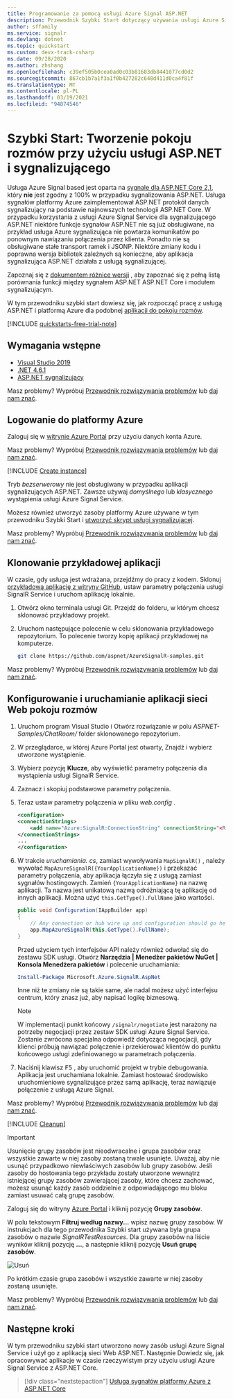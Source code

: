 ```yaml
---
title: Programowanie za pomocą usługi Azure Signal ASP.NET
description: Przewodnik Szybki Start dotyczący używania usługi Azure Signal Service do tworzenia pokoju rozmów z platformą ASP.NET Framework.
author: sffamily
ms.service: signalr
ms.devlang: dotnet
ms.topic: quickstart
ms.custom: devx-track-csharp
ms.date: 09/28/2020
ms.author: zhshang
ms.openlocfilehash: c39ef505b0cea0ad0c03b81683db8441077cd0d2
ms.sourcegitcommit: 867cb1b7a1f3a1f0b427282c648d411d0ca4f81f
ms.translationtype: MT
ms.contentlocale: pl-PL
ms.lasthandoff: 03/19/2021
ms.locfileid: "94874546"
---
```

# <a name="quickstart-create-a-chat-room-with-aspnet-and-signalr-service"></a>Szybki Start: Tworzenie pokoju rozmów przy użyciu usługi ASP.NET i sygnalizującego

Usługa Azure Signal based jest oparta na [sygnale dla ASP.NET Core 2,1](/aspnet/core/signalr/introduction?preserve-view=true&view=aspnetcore-2.1), który **nie** jest zgodny z 100% w przypadku sygnalizowania ASP.NET. Usługa sygnałów platformy Azure zaimplementował ASP.NET protokół danych sygnalizujący na podstawie najnowszych technologii ASP.NET Core. W przypadku korzystania z usługi Azure Signal Service dla sygnalizującego ASP.NET niektóre funkcje sygnałów ASP.NET nie są już obsługiwane, na przykład usługa Azure sygnalizująca nie powtarza komunikatów po ponownym nawiązaniu połączenia przez klienta. Ponadto nie są obsługiwane stałe transport ramek i JSONP. Niektóre zmiany kodu i poprawna wersja bibliotek zależnych są konieczne, aby aplikacja sygnalizująca ASP.NET działała z usługą sygnalizującej.

Zapoznaj się z [dokumentem różnice wersji](/aspnet/core/signalr/version-differences?preserve-view=true&view=aspnetcore-3.1) , aby zapoznać się z pełną listą porównania funkcji między sygnałem ASP.NET ASP.NET Core i modułem sygnalizującym.

W tym przewodniku szybki start dowiesz się, jak rozpocząć pracę z usługą ASP.NET i platformą Azure dla podobnej [aplikacji do pokoju rozmów](./signalr-quickstart-dotnet-core.md).


[!INCLUDE [quickstarts-free-trial-note](../../includes/quickstarts-free-trial-note-dotnet.md)]

## <a name="prerequisites"></a>Wymagania wstępne

* [Visual Studio 2019](https://visualstudio.microsoft.com/downloads/)
* [.NET 4.6.1](https://www.microsoft.com/net/download/windows)
* [ASP.NET sygnalizujący](https://www.nuget.org/packages/Microsoft.AspNet.SignalR/)

Masz problemy? Wypróbuj [Przewodnik rozwiązywania problemów](signalr-howto-troubleshoot-guide.md) lub [daj nam znać](https://aka.ms/asrs/qsnet).

## <a name="sign-in-to-azure"></a>Logowanie do platformy Azure

Zaloguj się w [witrynie Azure Portal](https://portal.azure.com/) przy użyciu danych konta Azure.

Masz problemy? Wypróbuj [Przewodnik rozwiązywania problemów](signalr-howto-troubleshoot-guide.md) lub [daj nam znać](https://aka.ms/asrs/qsnet).

[!INCLUDE [Create instance](includes/signalr-quickstart-create-instance.md)]

Tryb *bezserwerowy* nie jest obsługiwany w przypadku aplikacji sygnalizujących ASP.NET. Zawsze używaj *domyślnego* lub *klasycznego* wystąpienia usługi Azure Signal Service.

Możesz również utworzyć zasoby platformy Azure używane w tym przewodniku Szybki Start i [utworzyć skrypt usługi sygnalizującej](scripts/signalr-cli-create-service.md).

Masz problemy? Wypróbuj [Przewodnik rozwiązywania problemów](signalr-howto-troubleshoot-guide.md) lub [daj nam znać](https://aka.ms/asrs/qsnet).

## <a name="clone-the-sample-application"></a>Klonowanie przykładowej aplikacji

W czasie, gdy usługa jest wdrażana, przejdźmy do pracy z kodem. Sklonuj [przykładową aplikację z witryny GitHub](https://github.com/aspnet/AzureSignalR-samples/tree/master/aspnet-samples/ChatRoom), ustaw parametry połączenia usługi SignalR Service i uruchom aplikację lokalnie.

1. Otwórz okno terminala usługi Git. Przejdź do folderu, w którym chcesz sklonować przykładowy projekt.

1. Uruchom następujące polecenie w celu sklonowania przykładowego repozytorium. To polecenie tworzy kopię aplikacji przykładowej na komputerze.

    ```bash
    git clone https://github.com/aspnet/AzureSignalR-samples.git
    ```

Masz problemy? Wypróbuj [Przewodnik rozwiązywania problemów](signalr-howto-troubleshoot-guide.md) lub [daj nam znać](https://aka.ms/asrs/qsnet).

## <a name="configure-and-run-chat-room-web-app"></a>Konfigurowanie i uruchamianie aplikacji sieci Web pokoju rozmów

1. Uruchom program Visual Studio i Otwórz rozwiązanie w polu *ASPNET-Samples/ChatRoom/* folder sklonowanego repozytorium.

1. W przeglądarce, w której Azure Portal jest otwarty, Znajdź i wybierz utworzone wystąpienie.

1. Wybierz pozycję **Klucze**, aby wyświetlić parametry połączenia dla wystąpienia usługi SignalR Service.

1. Zaznacz i skopiuj podstawowe parametry połączenia.

1. Teraz ustaw parametry połączenia w pliku *web.config* .

    ```xml
    <configuration>
    <connectionStrings>
        <add name="Azure:SignalR:ConnectionString" connectionString="<Replace By Your Connection String>"/>
    </connectionStrings>
    ...
    </configuration>
    ```

1. W trakcie *uruchamiania. cs*, zamiast wywoływania `MapSignalR()` , należy wywołać `MapAzureSignalR({YourApplicationName})` i przekazać parametry połączenia, aby aplikacja łączyła się z usługą zamiast sygnałów hostingowych. Zamień `{YourApplicationName}` na nazwę aplikacji. Ta nazwa jest unikatową nazwą odróżniającą tę aplikację od innych aplikacji. Można użyć `this.GetType().FullName` jako wartości.

    ```cs
    public void Configuration(IAppBuilder app)
    {
        // Any connection or hub wire up and configuration should go here
        app.MapAzureSignalR(this.GetType().FullName);
    }
    ```

    Przed użyciem tych interfejsów API należy również odwołać się do zestawu SDK usługi. Otwórz **Narzędzia | Menedżer pakietów NuGet | Konsola Menedżera pakietów** i polecenie uruchamiania:

    ```powershell
    Install-Package Microsoft.Azure.SignalR.AspNet
    ```

    Inne niż te zmiany nie są takie same, ale nadal możesz użyć interfejsu centrum, który znasz już, aby napisać logikę biznesową.

    > [!NOTE]
    > W implementacji punkt końcowy `/signalr/negotiate` jest narażony na potrzeby negocjacji przez zestaw SDK usługi Azure Signal Service. Zostanie zwrócona specjalna odpowiedź dotycząca negocjacji, gdy klienci próbują nawiązać połączenie i przekierować klientów do punktu końcowego usługi zdefiniowanego w parametrach połączenia.

1. Naciśnij klawisz <kbd>F5</kbd> , aby uruchomić projekt w trybie debugowania. Aplikacja jest uruchamiana lokalnie. Zamiast hostować środowisko uruchomieniowe sygnalizujące przez samą aplikację, teraz nawiązuje połączenie z usługą Azure Signal.

Masz problemy? Wypróbuj [Przewodnik rozwiązywania problemów](signalr-howto-troubleshoot-guide.md) lub [daj nam znać](https://aka.ms/asrs/qsnet).

[!INCLUDE [Cleanup](includes/signalr-quickstart-cleanup.md)]

> [!IMPORTANT]
> Usunięcie grupy zasobów jest nieodwracalne i grupa zasobów oraz wszystkie zawarte w niej zasoby zostaną trwale usunięte. Uważaj, aby nie usunąć przypadkowo niewłaściwych zasobów lub grupy zasobów. Jeśli zasoby do hostowania tego przykładu zostały utworzone wewnątrz istniejącej grupy zasobów zawierającej zasoby, które chcesz zachować, możesz usunąć każdy zasób oddzielnie z odpowiadającego mu bloku zamiast usuwać całą grupę zasobów.

Zaloguj się do witryny [Azure Portal](https://portal.azure.com) i kliknij pozycję **Grupy zasobów**.

W polu tekstowym **Filtruj według nazwy...** wpisz nazwę grupy zasobów. W instrukcjach dla tego przewodnika Szybki start używana była grupa zasobów o nazwie *SignalRTestResources*. Dla grupy zasobów na liście wyników kliknij pozycję **...**, a następnie kliknij pozycję **Usuń grupę zasobów**.

![Usuń](./media/signalr-quickstart-dotnet-core/signalr-delete-resource-group.png)

Po krótkim czasie grupa zasobów i wszystkie zawarte w niej zasoby zostaną usunięte.

Masz problemy? Wypróbuj [Przewodnik rozwiązywania problemów](signalr-howto-troubleshoot-guide.md) lub [daj nam znać](https://aka.ms/asrs/qsnet).

## <a name="next-steps"></a>Następne kroki

W tym przewodniku szybki start utworzono nowy zasób usługi Azure Signal Service i użył go z aplikacją sieci Web ASP.NET. Następnie Dowiedz się, jak opracowywać aplikacje w czasie rzeczywistym przy użyciu usługi Azure Signal Service z ASP.NET Core.

> [!div class="nextstepaction"]
> [Usługa sygnałów platformy Azure z ASP.NET Core](./signalr-quickstart-dotnet-core.md)
